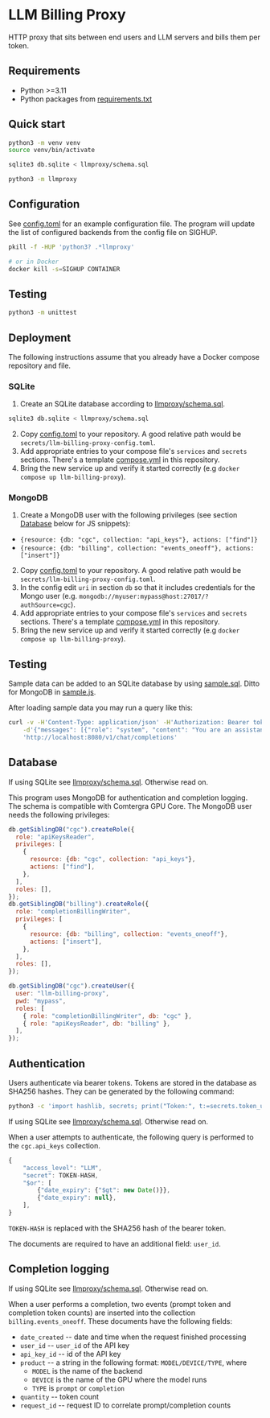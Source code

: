 # LLM Billing Proxy

HTTP proxy that sits between end users and LLM servers and bills them per token.

## Requirements

* Python >=3.11
* Python packages from [requirements.txt](requirements.txt)

## Quick start

```sh
python3 -m venv venv
source venv/bin/activate

sqlite3 db.sqlite < llmproxy/schema.sql

python3 -m llmproxy
```

## Configuration

See [config.toml](config.toml) for an example configuration file.
The program will update the list of configured backends from the config file
on SIGHUP.

```sh
pkill -f -HUP 'python3? .*llmproxy'

# or in Docker
docker kill -s=SIGHUP CONTAINER
```

## Testing

```sh
python3 -m unittest
```

## Deployment

The following instructions assume that you already have a Docker compose
repository and file.

### SQLite

1. Create an SQLite database according to
   [llmproxy/schema.sql](llmproxy/schema.sql).

```sh
sqlite3 db.sqlite < llmproxy/schema.sql
```

2. Copy [config.toml](config.toml) to your repository. A good relative path
would be `secrets/llm-billing-proxy-config.toml`.
3. Add appropriate entries to your compose file's `services` and `secrets`
sections. There's a template [compose.yml](compose.yml) in this repository.
4. Bring the new service up and verify it started correctly
(e.g `docker compose up llm-billing-proxy`).

### MongoDB

1. Create a MongoDB user with the following privileges (see section
[Database](#database) below for JS snippets):
  * `{resource: {db: "cgc", collection: "api_keys"}, actions: ["find"]}`
  * `{resource: {db: "billing", collection: "events_oneoff"}, actions: ["insert"]}`
2. Copy [config.toml](config.toml) to your repository. A good relative path
would be `secrets/llm-billing-proxy-config.toml`.
3. In the config edit `uri` in section `db` so that it includes credentials for
the Mongo user (e.g. `mongodb://myuser:mypass@host:27017/?authSource=cgc`).
4. Add appropriate entries to your compose file's `services` and `secrets`
sections. There's a template [compose.yml](compose.yml) in this repository.
5. Bring the new service up and verify it started correctly
(e.g `docker compose up llm-billing-proxy`).

## Testing

Sample data can be added to an SQLite database by using [sample.sql](sample.sql).
Ditto for MongoDB in [sample.js](sample.js).

After loading sample data you may run a query like this:

```sh
curl -v -H'Content-Type: application/json' -H'Authorization: Bearer token2' \
    -d'{"messages": [{"role": "system", "content": "You are an assistant."}, {"role": "user", "content": "Write a limerick about python exceptions"}], "model": "llama31-70b", "stream": true}' \
    'http://localhost:8080/v1/chat/completions'
```

## Database

If using SQLite see [llmproxy/schema.sql](llmproxy/schema.sql).
Otherwise read on.

This program uses MongoDB for authentication and completion logging.
The schema is compatible with Comtergra GPU Core.
The MongoDB user needs the following privileges:

```js
db.getSiblingDB("cgc").createRole({
  role: "apiKeysReader",
  privileges: [
    {
      resource: {db: "cgc", collection: "api_keys"},
      actions: ["find"],
    },
  ],
  roles: [],
});
db.getSiblingDB("billing").createRole({
  role: "completionBillingWriter",
  privileges: [
    {
      resource: {db: "billing", collection: "events_oneoff"},
      actions: ["insert"],
    },
  ],
  roles: [],
});

db.getSiblingDB("cgc").createUser({
  user: "llm-billing-proxy",
  pwd: "mypass",
  roles: [
    { role: "completionBillingWriter", db: "cgc" },
    { role: "apiKeysReader", db: "billing" },
  ],
});
```

## Authentication

Users authenticate via bearer tokens.
Tokens are stored in the database as SHA256 hashes.
They can be generated by the following command:

```sh
python3 -c 'import hashlib, secrets; print("Token:", t:=secrets.token_urlsafe(64)); print("Hash:", hashlib.sha256(t.encode()).hexdigest())'
```

If using SQLite see [llmproxy/schema.sql](llmproxy/schema.sql).
Otherwise read on.

When a user attempts to authenticate, the following query is performed to the
`cgc.api_keys` collection.

```js
{
    "access_level": "LLM",
    "secret": TOKEN-HASH,
    "$or": [
        {"date_expiry": {"$gt": new Date()}},
        {"date_expiry": null},
    ],
}
```

`TOKEN-HASH` is replaced with the SHA256 hash of the bearer token.

The documents are required to have an additional field: `user_id`.

## Completion logging

If using SQLite see [llmproxy/schema.sql](llmproxy/schema.sql).
Otherwise read on.

When a user performs a completion, two events (prompt token and completion
token counts) are inserted into the collection `billing.events_oneoff`.
These documents have the following fields:

* `date_created` -- date and time when the request finished processing
* `user_id` -- `user_id` of the API key
* `api_key_id` -- id of the API key
* `product` -- a string in the following format: `MODEL/DEVICE/TYPE`, where
    * `MODEL` is the name of the backend
    * `DEVICE` is the name of the GPU where the model runs
    * `TYPE` is `prompt` or `completion`
* `quantity` -- token count
* `request_id` -- request ID to correlate prompt/completion counts
